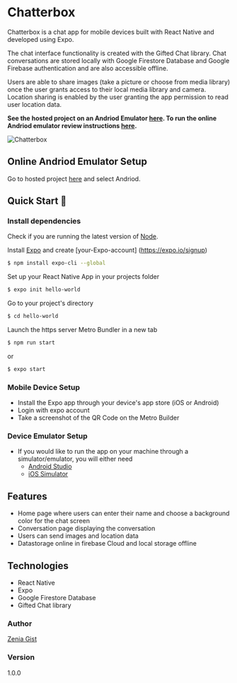 # Chatterbox

Chatterbox is a chat app for mobile devices built with React Native and developed using Expo.

The chat interface functionality is created with the Gifted Chat library. Chat conversations are stored locally with Google 
Firestore Database and Google Firebase authentication and are also accessible offline.

Users are able to share images (take a picture or choose from media library) once the user grants access to their local media library
and camera. Location sharing is enabled by the user granting the app permission to read user location data.

**See the hosted project on an Andriod Emulator [here](https://snack.expo.io/@zeniagist/chatterbox). To run the online Andriod emulator 
review instructions [here](#online-andriod-emulator-setup).**

![Chatterbox](assets/chatterbox.gif)

## Online Andriod Emulator Setup

Go to hosted project [here](https://snack.expo.io/@zeniagist/chatterbox) and select Andriod.

## Quick Start 🚀

### Install dependencies

Check if you are running the latest version of [Node](https://nodejs.org/en/).

Install [Expo](https://expo.io/) and create [your-Expo-account] (https://expo.io/signup)

```sh
$ npm install expo-cli --global
 ```

Set up your React Native App in your projects folder
```sh
$ expo init hello-world
```

Go to your project's directory 
```sh
$ cd hello-world
```

Launch the https server Metro Bundler in a new tab
```sh
$ npm run start
```
or
```sh
$ expo start
```
### Mobile Device Setup
- Install the Expo app through your device's app store (iOS or Android)
- Login with expo account
- Take a screenshot of the QR Code on the Metro Builder

### Device Emulator Setup
- If you would like to run the app on your machine through a simulator/emulator, you will either need
  - [Android Studio](https://docs.expo.io/workflow/android-studio-emulator/)
  - [iOS Simulator](https://docs.expo.io/workflow/ios-simulator/)

## Features
- Home page where users can enter their name and choose a background color for the chat screen
- Conversation page displaying the conversation
- Users can send images and location data 
- Datastorage online in firebase Cloud and local storage offline

## Technologies
- React Native
- Expo
- Google Firestore Database
- Gifted Chat library

### Author

[Zenia Gist](https://zeniagist.github.io)

### Version

1.0.0
